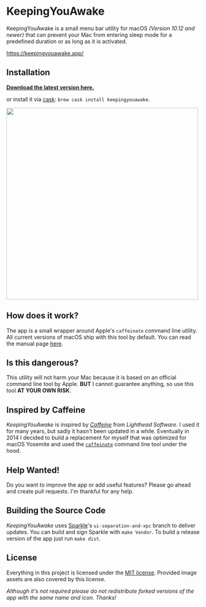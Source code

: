# KeepingYouAwake

KeepingYouAwake is a small menu bar utility for macOS *(Version 10.12 and newer)* that can prevent your Mac from entering sleep mode for a predefined duration or as long as it is activated.

https://keepingyouawake.app/

## Installation

**[Download the latest version here.](https://github.com/newmarcel/KeepingYouAwake/releases/latest)**

or install it via [cask](http://caskroom.github.io/): `brew cask install keepingyouawake`.

<img src="./Extras/Screenshot@2x.jpg" width="500" />

## How does it work?

The app is a small wrapper around Apple's `caffeinate` command line utility. All current versions of macOS ship with this tool by default. You can read the manual page [here](https://web.archive.org/web/20140604153141/https://developer.apple.com/library/mac/documentation/Darwin/Reference/ManPages/man8/caffeinate.8.html).

## Is this dangerous?

This utility will not harm your Mac because it is based on an official command line tool by Apple. **BUT** I cannot guarantee anything, so use this tool **AT YOUR OWN RISK**.

## Inspired by Caffeine

*KeepingYouAwake* is inspired by *[Caffeine](http://lightheadsw.com/caffeine/)* from *Lighthead Software*. I used it for many years, but sadly it hasn't been updated in a while. Eventually in 2014 I decided to build a replacement for myself that was optimized for macOS Yosemite and used the [`caffeinate`](https://web.archive.org/web/20140604153141/https://developer.apple.com/library/mac/documentation/Darwin/Reference/ManPages/man8/caffeinate.8.html) command line tool under the hood.

## Help Wanted!

Do you want to improve the app or add useful features? Please go ahead and create pull requests. I'm thankful for any help.

## Building the Source Code

*KeepingYouAwake* uses [Sparkle](https://github.com/sparkle-project/Sparkle/tree/ui-separation-and-xpc)'s `ui-separation-and-xpc` branch to deliver updates. You can build and sign Sparkle with `make Vendor`. To build a release version of the app just run `make dist`.

## License

Everything in this project is licensed under the [MIT license](http://opensource.org/licenses/MIT). Provided image assets are also covered by this license.

*Although it's not required please do not redistribute forked versions of the app with the same name and icon. Thanks!*
